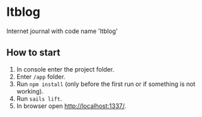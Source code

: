 # ltblog
Internet journal with code name 'ltblog'


## How to start
1. In console enter the project folder.
1. Enter `/app` folder.
1. Run `npm install` (only before the first run or if something is not working).
1. Run `sails lift`.
1. In browser open [http://localhost:1337/](http://localhost:1337/).
